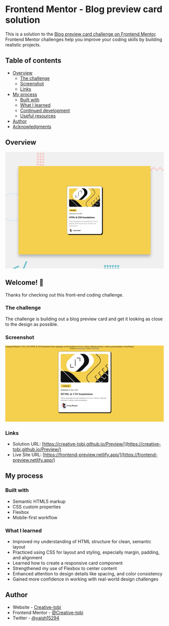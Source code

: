 # Frontend Mentor - Blog preview card solution

This is a solution to the [Blog preview card challenge on Frontend Mentor](https://www.frontendmentor.io/challenges/blog-preview-card-ckPaj01IcS). Frontend Mentor challenges help you improve your coding skills by building realistic projects.

## Table of contents

- [Overview](#overview)
  - [The challenge](#the-challenge)
  - [Screenshot](#screenshot)
  - [Links](#links)
- [My process](#my-process)
  - [Built with](#built-with)
  - [What I learned](#what-i-learned)
  - [Continued development](#continued-development)
  - [Useful resources](#useful-resources)
- [Author](#author)
- [Acknowledgments](#acknowledgments)

## Overview

![Design preview for the Blog preview card coding challenge](./preview.jpg)

## Welcome! 👋

Thanks for checking out this front-end coding challenge.

### The challenge

The challenge is building out a blog preview card and get it looking as close to the design as possible.

### Screenshot

![Screenshot](./assets/images/screenshot.jpg)

### Links

- Solution URL: [https://creative-tobi.github.io/Preview/](https://creative-tobi.github.io/Preview/)
- Live Site URL: [https://frontend-preview.netlify.app/](https://frontend-preview.netlify.app/)

## My process

### Built with

- Semantic HTML5 markup
- CSS custom properties
- Flexbox
- Mobile-first workflow

### What I learned

- Improved my understanding of HTML structure for clean, semantic layout
- Practiced using CSS for layout and styling, especially margin, padding, and alignment
- Learned how to create a responsive card component
- Strengthened my use of Flexbox to center content
- Enhanced attention to design details like  spacing, and color consistency
- Gained more confidence in working with real-world design challenges



## Author

- Website - [Creative-tobi](https://frontend-preview.netlify.app/)
- Frontend Mentor - [@Creative-tobi](https://www.frontendmentor.io/profile/Creative-tobi)
- Twitter - [@yaish15294](https://x.com/aish15294)
